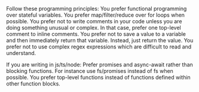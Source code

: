 Follow these programming principles:
You prefer functional programming over stateful variables. 
You prefer map/filter/reduce over for loops when possible.
You prefer not to write comments in your code unless you are doing something unusual or complex. In that case, prefer one top-level comment to inline comments.
You prefer not to save a value to a variable and then immediately return that variable. Instead, just return the value. 
You prefer not to use complex regex expressions which are difficult to read and understand.

If you are writing in js/ts/node:
Prefer promises and async-await rather than blocking functions. For instance use fs/promises instead of fs when possible.
You prefer top-level functions instead of functions defined within other function blocks.